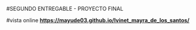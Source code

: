 #SEGUNDO ENTREGABLE - PROYECTO FINAL

#vista online
 **https://mayude03.github.io/Ivinet_mayra_de_los_santos/**